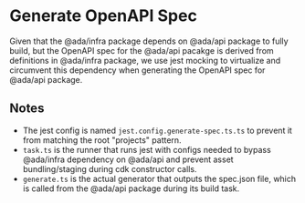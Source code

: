 # Generate OpenAPI Spec

Given that the @ada/infra package depends on @ada/api package to fully build, but the OpenAPI spec for
the @ada/api pacakge is derived from definitions in @ada/infra package, we use jest mocking to
virtualize and circumvent this dependency when generating the OpenAPI spec for @ada/api package.

## Notes

- The jest config is named `jest.config.generate-spec.ts.ts` to prevent it from matching
  the root "projects" pattern.
- `task.ts` is the runner that runs jest with configs needed to bypass @ada/infra dependency on @ada/api and
  prevent asset bundling/staging during cdk constructor calls.
- `generate.ts` is the actual generator that outputs the spec.json file, which is called from the @ada/api package
  during its build task.
